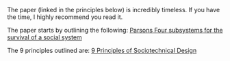 The paper (linked in the principles below) is incredibly timeless. If you have the time, I highly recommend you read it.

The paper starts by outlining the following: [Parsons Four subsystems for the survival of a social system](Parsons%20Four%20subsystems%20for%20the%20survival%20of%20a%20social%20system.md)

The 9 principles outlined are: [9 Principles of Sociotechnical Design](9%20Principles%20of%20Sociotechnical%20Design.md)

